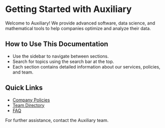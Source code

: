 # Getting Started with Auxiliary

Welcome to Auxiliary! We provide advanced software, data science, and mathematical tools to help companies optimize and analyze their data.

## How to Use This Documentation

- Use the sidebar to navigate between sections.
- Search for topics using the search bar at the top.
- Each section contains detailed information about our services, policies, and team.

## Quick Links

- [Company Policies](policies.md)
- [Team Directory](team.md)
- [FAQ](faq.md)

For further assistance, contact the Auxiliary team.
